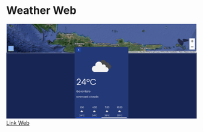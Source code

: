 <h1>Weather Web</h1>
<img src="./mapaja.png">
<a href="
https://lexbndct.github.io/weatherApp/">Link Web</a>
